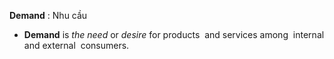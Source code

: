 **Demand** : Nhu cầu
- **Demand** is *the need* or *desire* for products  and services among  internal and external  consumers.
